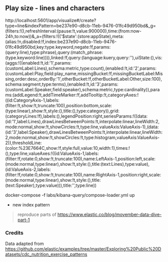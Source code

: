 

## Play size - lines and characters

http://localhost:5601/app/visualize#/create?type=line&indexPattern=be237e90-d8cb-11eb-9476-01fc49d950bd&_g=(filters:!(),refreshInterval:(pause:!t,value:900000),time:(from:now-24h,to:now))&_a=(filters:!(('$state':(store:appState),meta:(alias:!n,disabled:!f,index:be237e90-d8cb-11eb-9476-01fc49d950bd,key:type.keyword,negate:!f,params:(query:line),type:phrase),query:(match_phrase:(type.keyword:line)))),linked:!f,query:(language:kuery,query:''),uiState:(),vis:(aggs:!((enabled:!t,id:'1',params:(customLabel:Lines),schema:metric,type:count),(enabled:!t,id:'2',params:(customLabel:Play,field:play_name,missingBucket:!f,missingBucketLabel:Missing,order:desc,orderBy:'1',otherBucket:!f,otherBucketLabel:Other,size:100),schema:segment,type:terms),(enabled:!t,id:'3',params:(customLabel:Speaker,field:speaker),schema:metric,type:cardinality)),params:(addLegend:!t,addTimeMarker:!f,addTooltip:!t,categoryAxes:!((id:CategoryAxis-1,labels:(filter:!t,show:!t,truncate:100),position:bottom,scale:(type:linear),show:!t,style:(),title:(),type:category)),grid:(categoryLines:!f),labels:(),legendPosition:right,seriesParams:!((data:(id:'1',label:Lines),drawLinesBetweenPoints:!t,interpolate:linear,lineWidth:2,mode:normal,show:!t,showCircles:!t,type:line,valueAxis:ValueAxis-1),(data:(id:'3',label:Speaker),drawLinesBetweenPoints:!t,interpolate:linear,lineWidth:2,mode:normal,show:!t,showCircles:!t,type:histogram,valueAxis:ValueAxis-2)),thresholdLine:(color:%23E7664C,show:!f,style:full,value:10,width:1),times:!(),type:line,valueAxes:!((id:ValueAxis-1,labels:(filter:!f,rotate:0,show:!t,truncate:100),name:LeftAxis-1,position:left,scale:(mode:normal,type:linear),show:!t,style:(),title:(text:Lines),type:value),(id:ValueAxis-2,labels:(filter:!f,rotate:0,show:!t,truncate:100),name:RightAxis-1,position:right,scale:(mode:normal,type:linear),show:!t,style:(),title:(text:Speaker),type:value))),title:'',type:line))


docker-compose -f labs/kibana-query/compose-loader.yml up

- new index pattern

> reproduce parts of  https://www.elastic.co/blog/movember-data-dive-part-1



### Credits

Data adapted from https://github.com/elastic/examples/tree/master/Exploring%20Public%20Datasets/cdc_nutrition_exercise_patterns